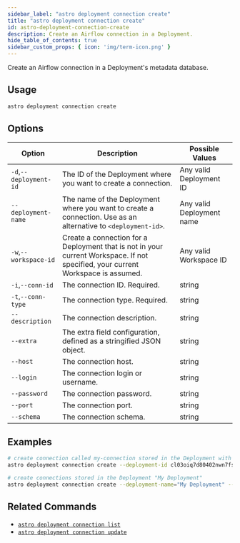 ```yaml
---
sidebar_label: "astro deployment connection create"
title: "astro deployment connection create"
id: astro-deployment-connection-create
description: Create an Airflow connection in a Deployment.
hide_table_of_contents: true
sidebar_custom_props: { icon: 'img/term-icon.png' } 
---
```


Create an Airflow connection in a Deployment's metadata database. 

## Usage

```sh
astro deployment connection create
```

## Options

| Option                         | Description                                                                            | Possible Values                                                                |
| ------------------------------ | -------------------------------------------------------------------------------------- | ------------------------------------------------------------------------------ |
| `-d`,`--deployment-id`           |    The ID of the Deployment where you want to create a connection.                                              | Any valid Deployment ID |
| `--deployment-name` | The name of the Deployment where you want to create a connection. Use as an alternative to `<deployment-id>`. | Any valid Deployment name                                            |
| `-w`,`--workspace-id`          | Create a connection for a Deployment that is not in your current Workspace. If not specified, your current Workspace is assumed.           | Any valid Workspace ID                                                         |
| `-i`,`--conn-id`          | The connection ID. Required.           | string                                                         |
| `-t`,`--conn-type`          | The connection type. Required.           | string                                                         |
| `--description`          | The connection description.           | string                                                         |
| `--extra`          | The extra field configuration, defined as a stringified JSON object.           | string                                                         |
| `--host`          | The connection host.          | string                                                         |
| `--login`          | The connection login or username.          | string                                                         |
| `--password`          | The connection password.         | string                                                         |
| `--port`          | The connection port.        | string                                                         |
| `--schema`          | The connection schema.        | string                                                         |

## Examples

```bash
# create connection called my-connection stored in the Deployment with an ID of cl03oiq7d80402nwn7fsl3dmv
astro deployment connection create --deployment-id cl03oiq7d80402nwn7fsl3dmv --conn-id my-connection --conn-type http

# create connections stored in the Deployment "My Deployment"
astro deployment connection create --deployment-name="My Deployment" --conn-id my-connection --conn-type http
```

## Related Commands

- [`astro deployment connection list`](cli/astro-deployment-connection-list.md)
- [`astro deployment connection update`](cli/astro-deployment-connection-update.md)
